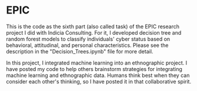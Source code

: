 # EPIC
This is the code as the sixth part (also called task) of the EPIC research project I did with Indicia Consulting. For it, I developed decision tree and random forest models to classify individuals' cyber status based on behavioral, attitudinal, and personal characteristics. Please see the description in the "Decision_Trees.ipynb" file for more detail. 

In this project, I integrated machine learning into an ethnographic project. I have posted my code to help others brainstorm strategies for integrating machine learning and ethnographic data. Humans think best when they can consider each other's thinking, so I have posted it in that collaborative spirit. 
